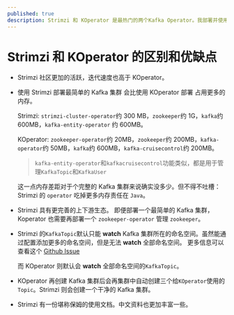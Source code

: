 ```yaml
---
published: true
description: Strimzi 和 KOperator 是最热门的两个Kafka Operator。我部署并使用它俩的基本功能，并总结其优缺点。希望后来的小伙伴们不再需要为了寻找最适合自己的方案，而像我一样将两条路都走一遍。
---
```


# Strimzi 和 KOperator 的区别和优缺点

- Strimzi 社区更加的活跃，迭代速度也高于 KOperator。
- 使用 Strimzi 部署最简单的 Kafka 集群 会比使用 KOperator 部署 占用更多的内存。

  Strimzi: `strimzi-cluster-operator`约 300 MB，`zookeeper`约 1G，`kafka`约 600MB，`kafka-entity-operator` 约 600MB。

  KOperator: `zookeeper-operator`约 20MB，`zookeeper`约 200MB，`kafka-operator`约 50MB，`kafka`约 600MB，`kafka-cruisecontrol`约 200MB。

  > `kafka-entity-operator`和`kafkacruisecontrol`功能类似，都是用于管理`KafkaTopic`和`KafkaUser`

  这一点内存差距对于个完整的 Kafka 集群来说确实没多少。但不得不吐槽：Strimzi 的 `operator` 吃掉更多内存责任在 `Java`。

- Strimzi 具有更完善的上下游生态。
  即便部署一个最简单的 Kafka 集群， Koperator 也需要再部署一个 `zookeeper-operator` 管理 `zookeeper`。
- Strimzi 的`KafkaTopic`默认只能 **watch** Kafka 集群所在的命名空间。虽然能通过配置添加更多的命名空间，但是无法 **watch** 全部命名空间。
  更多信息可以查看这个 [Github Issue](https://github.com/strimzi/strimzi-kafka-operator/issues/1206)

  而 KOperator 则默认会 **watch** 全部命名空间的`KafkaTopic`。

- KOperator 再创建 Kafka 集群后会再集群中自动创建三个给`KOperator`使用的`Topic`。Strimzi 则会创建一个干净的 Kafka 集群。

- Strimzi 有一份堪称保姆的使用文档。中文资料也更加丰富一些。
